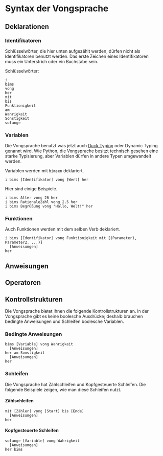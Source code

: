 # Syntax der Vongsprache

## Deklarationen

### Identifikatoren

Schlüsselwörter, die hier unten aufgezählt werden, dürfen nicht als Identifikatoren benutzt werden. Das erste Zeichen eines Identifikatoren muss ein Unterstrich oder ein Buchstabe sein.

Schlüsselwörter:
```
i
bims
vong
her
mit
bis
Funktionigkeit
am
Wahrigkeit
Sonstigkeit
solange
```

### Variablen

Die Vongsprache benutzt was jetzt auch [Duck Typing](https://de.wikipedia.org/wiki/Duck-Typing) oder Dynamic Typing genannt wird. Wie Python, die Vongsprache besitzt technisch gesehen eine starke Typisierung, aber Variablen dürfen in andere Typen umgewandelt werden.

Variablen werden mit `bimsen` deklariert.

```
i bims [Identifikator] vong [Wert] her
```

Hier sind einige Beispiele.

```
i bims Alter vong 26 her
i bims RationaleZahl vong 2.5 her
i bims Begrüßung vong "Hallo, Welt!" her
```

### Funktionen

Auch Funktionen werden mit dem selben Verb deklariert.

```
i bims [Identifikator] vong Funktionigkeit mit [(Parameter1, Parameter2, ...)]
  [Anweisungen]
her
```

## Anweisungen

## Operatoren

## Kontrollstrukturen

Die Vongsprache bietet Ihnen die folgende Kontrollstrukturen an. In der Vongsprache gibt es keine boolesche Ausdrücke; deshalb brauchen bedingte Anweisungen und Schleifen boolesche Variablen.

### Bedingte Anweisungen

```
bims [Variable] vong Wahrigkeit
  [Anweisungen]
her am Sonstigkeit
  [Anweisungen]
her
```

### Schleifen

Die Vongsprache hat Zählschleifen und Kopfgesteuerte Schleifen. Die folgende Beispiele zeigen, wie man diese Schleifen nutzt.

#### Zählschleifen

```
mit [Zähler] vong [Start] bis [Ende]
  [Anweisungen]
her
```

#### Kopfgesteuerte Schleifen

```
solange [Variable] vong Wahrigkeit
  [Anweisungen]
her bims
```
